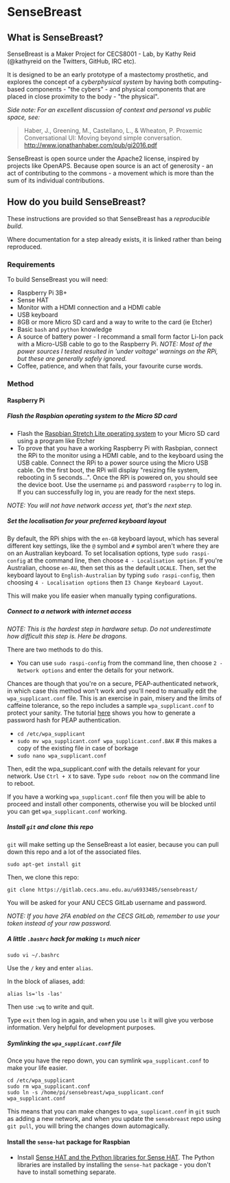 # SenseBreast 

## What is SenseBreast? 

SenseBreast is a Maker Project for CECS8001 - Lab, by Kathy Reid (@kathyreid on the Twitters, GitHub, IRC etc). 

It is designed to be an early prototype of a mastectomy prosthetic, and explores the concept of a _cyberphysical system_ by having both computing-based components - "the cybers" - and physical components that are placed in close proximity to the body - "the physical". 

_Side note: For an excellent discussion of context and personal vs public space, see:_ 

> Haber, J., Greening, M., Castellano, L., & Wheaton, P. Proxemic Conversational UI: Moving beyond simple conversation.
http://www.jonathanhaber.com/pub/gi2016.pdf

SenseBreast is open source under the Apache2 license, inspired by projects like OpenAPS. Because open source is an act of generosity - an act of contributing to the commons - a movement which is more than the sum of its individual contributions. 

## How do you build SenseBreast? 

These instructions are provided so that SenseBreast has a _reproducible build_. 

Where documentation for a step already exists, it is linked rather than being reproduced. 

### Requirements 

To build SenseBreast you will need: 

* Raspberry Pi 3B+
* Sense HAT
* Monitor with a HDMI connection and a HDMI cable 
* USB keyboard 
* 8GB or more Micro SD card and a way to write to the card (ie Etcher)
* Basic `bash` and `python` knowledge
* A source of battery power - I recommand a small form factor Li-Ion pack with a Micro-USB cable to go to the Raspberry Pi. _NOTE: Most of the power sources I tested resulted in 'under voltage' warnings on the RPi, but these are generally safely ignored._
* Coffee, patience, and when that fails, your favourite curse words. 

### Method

#### Raspberry Pi 

##### Flash the Raspbian operating system to the Micro SD card

* Flash the [Raspbian Stretch Lite operating system](https://www.raspberrypi.org/downloads/raspbian/) to your Micro SD card using a program like Etcher 
* To prove that you have a working Raspberry Pi with Rasbpian, connect the RPi to the monitor using a HDMI cable, and to the keyboard using the USB cable. Connect the RPi to a power source using the Micro USB cable. On the first boot, the RPi will display "resizing file system, rebooting in 5 seconds...". Once the RPi is powered on, you should see the device boot. Use the username `pi` and password `raspberry` to log in. If you can successfully log in, you are ready for the next steps. 

_NOTE: You will not have network access yet, that's the next step._

##### Set the localisation for your preferred keyboard layout

By default, the RPi ships with the `en-GB` keyboard layout, which has several different key settings, like the `@` symbol and `#` symbol aren't where they are on an Australian keyboard. To set localisation options, type `sudo raspi-config` at the command line, then choose `4 - Localisation option`. If you're Australian, choose `en-AU`, then set this as the default `LOCALE`. Then, set the keyboard layout to `English-Australian` by typing `sudo raspi-config`, then choosing `4 - Localisation options` then `I3 Change Keyboard Layout`. 

This will make you life easier when manually typing configurations. 

##### Connect to a network with internet access

_NOTE: This is the hardest step in hardware setup. Do not underestimate how difficult this step is. Here be dragons._

There are two methods to do this. 

* You can use `sudo raspi-config` from the command line, then choose `2 - Network options` and enter the details for your network. 

Chances are though that you're on a secure, PEAP-authenticated network, in which case this method won't work and you'll need to manually edit the `wpa_supplicant.conf` file. This is an exercise in pain, misery and the limits of caffeine tolerance, so the repo includes a sample `wpa_supplicant.conf` to protect your sanity. The tutorial [here](https://www.raspberrypi.org/forums/viewtopic.php?t=111100) shows you how to generate a password hash for PEAP authentication. 

* `cd /etc/wpa_supplicant`
* `sudo mv wpa_supplicant.conf wpa_supplicant.conf.BAK` # this makes a copy of the existing file in case of borkage
* `sudo nano wpa_supplicant.conf` 

Then, edit the wpa_supplicant.conf with the details relevant for your network. Use `Ctrl + X` to save. Type `sudo reboot now` on the command line to reboot. 

If you have a working `wpa_supplicant.conf` file then you will be able to proceed and install other components, otherwise you will be blocked until you can get `wpa_supplicant.conf` working. 

##### Install `git` and clone this repo

`git` will make setting up the SenseBreast a lot easier, because you can pull down this repo and a lot of the associated files. 

`sudo apt-get install git`

Then, we clone this repo: 

`git clone https://gitlab.cecs.anu.edu.au/u6933485/sensebreast/`

You will be asked for your ANU CECS GitLab username and password. 

_NOTE: If you have 2FA enabled on the CECS GitLab, remember to use your token instead of your raw password._

##### A little `.bashrc` hack for making `ls` much nicer 

`sudo vi ~/.bashrc`

Use the `/` key and enter `alias`. 

In the block of aliases, add: 

`alias ls='ls -las'`

Then use `:wq` to write and quit. 

Type `exit` then log in again, and when you use `ls` it will give you verbose information. Very helpful for development purposes. 

##### Symlinking the `wpa_supplicant.conf` file

Once you have the repo down, you can symlink `wpa_supplicant.conf` to make your life easier. 

```
cd /etc/wpa_supplicant
sudo rm wpa_supplicant.conf
sudo ln -s /home/pi/sensebreast/wpa_supplicant.conf wpa_supplicant.conf
```

This means that you can make changes to `wpa_supplicant.conf` in `git` such as adding a new network, and when you update the `sensebreast` repo using `git pull`, you will bring the changes down automagically. 


#### Install the `sense-hat` package for Raspbian

* Install [Sense HAT and the Python libraries for Sense HAT](https://www.raspberrypi.org/documentation/hardware/sense-hat/). The Python libraries are installed by installing the `sense-hat` package - you don't have to install something separate. 






